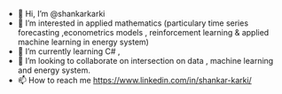 - 👋 Hi, I’m @shankarkarki
- 👀 I’m interested in applied mathematics (particulary time series forecasting ,econometrics models , reinforcement learning & applied machine learning  in energy system)
- 🌱 I’m currently learning C# , 
- 💞️ I’m looking to collaborate on intersection on data , machine learning and energy system.
- 📫 How to reach me  https://www.linkedin.com/in/shankar-karki/

<!---
shankarkarki/shankarkarki is a ✨ special ✨ repository because its `README.md` (this file) appears on your GitHub profile.
You can click the Preview link to take a look at your changes.
--->
